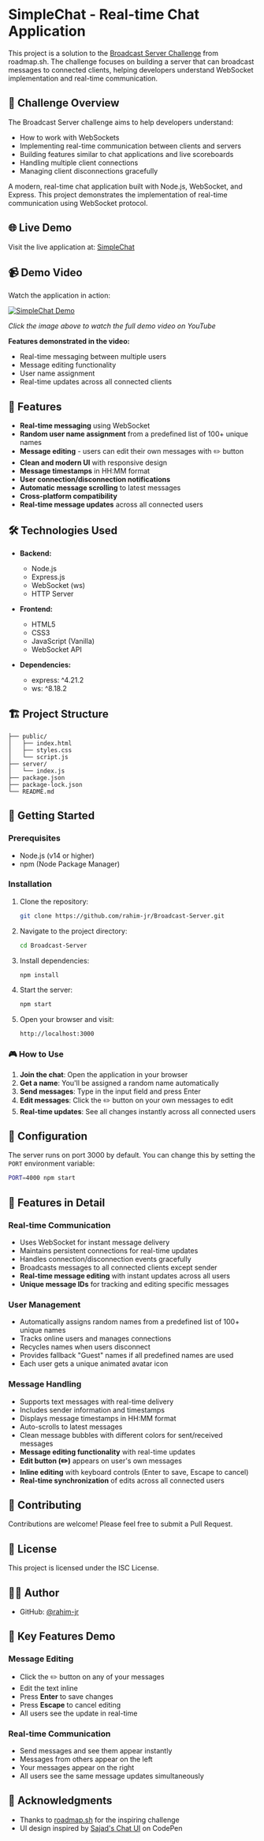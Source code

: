 # SimpleChat - Real-time Chat Application

This project is a solution to the [Broadcast Server Challenge](https://roadmap.sh/projects/broadcast-server) from roadmap.sh. The challenge focuses on building a server that can broadcast messages to connected clients, helping developers understand WebSocket implementation and real-time communication.

## 🎯 Challenge Overview

The Broadcast Server challenge aims to help developers understand:
- How to work with WebSockets
- Implementing real-time communication between clients and servers
- Building features similar to chat applications and live scoreboards
- Handling multiple client connections
- Managing client disconnections gracefully

A modern, real-time chat application built with Node.js, WebSocket, and Express. This project demonstrates the implementation of real-time communication using WebSocket protocol.

## 🌐 Live Demo

Visit the live application at: [SimpleChat](https://broadcast-server-l55g.onrender.com)

## 📹 Demo Video

Watch the application in action:

[![SimpleChat Demo](https://img.youtube.com/vi/vvPElrBQnW0/0.jpg)](https://youtu.be/vvPElrBQnW0)

*Click the image above to watch the full demo video on YouTube*

**Features demonstrated in the video:**
- Real-time messaging between multiple users
- Message editing functionality
- User name assignment
- Real-time updates across all connected clients

## 🚀 Features

- **Real-time messaging** using WebSocket
- **Random user name assignment** from a predefined list of 100+ unique names
- **Message editing** - users can edit their own messages with ✏️ button
- **Clean and modern UI** with responsive design
- **Message timestamps** in HH:MM format
- **User connection/disconnection notifications**
- **Automatic message scrolling** to latest messages
- **Cross-platform compatibility**
- **Real-time message updates** across all connected users

## 🛠️ Technologies Used

- **Backend:**
  - Node.js
  - Express.js
  - WebSocket (ws)
  - HTTP Server

- **Frontend:**
  - HTML5
  - CSS3
  - JavaScript (Vanilla)
  - WebSocket API

- **Dependencies:**
  - express: ^4.21.2
  - ws: ^8.18.2

## 🏗️ Project Structure

```
├── public/
│   ├── index.html
│   ├── styles.css
│   └── script.js
├── server/
│   └── index.js
├── package.json
├── package-lock.json
└── README.md
```

## 🚀 Getting Started

### Prerequisites

- Node.js (v14 or higher)
- npm (Node Package Manager)

### Installation

1. Clone the repository:
   ```bash
   git clone https://github.com/rahim-jr/Broadcast-Server.git
   ```

2. Navigate to the project directory:
   ```bash
   cd Broadcast-Server
   ```

3. Install dependencies:
   ```bash
   npm install
   ```

4. Start the server:
   ```bash
   npm start
   ```

5. Open your browser and visit:
   ```
   http://localhost:3000
   ```

### 🎮 How to Use

1. **Join the chat**: Open the application in your browser
2. **Get a name**: You'll be assigned a random name automatically
3. **Send messages**: Type in the input field and press Enter
4. **Edit messages**: Click the ✏️ button on your own messages to edit
5. **Real-time updates**: See all changes instantly across all connected users

## 🔧 Configuration

The server runs on port 3000 by default. You can change this by setting the `PORT` environment variable:

```bash
PORT=4000 npm start
```

## 🌟 Features in Detail

### Real-time Communication
- Uses WebSocket for instant message delivery
- Maintains persistent connections for real-time updates
- Handles connection/disconnection events gracefully
- Broadcasts messages to all connected clients except sender
- **Real-time message editing** with instant updates across all users
- **Unique message IDs** for tracking and editing specific messages

### User Management
- Automatically assigns random names from a predefined list of 100+ unique names
- Tracks online users and manages connections
- Recycles names when users disconnect
- Provides fallback "Guest" names if all predefined names are used
- Each user gets a unique animated avatar icon

### Message Handling
- Supports text messages with real-time delivery
- Includes sender information and timestamps
- Displays message timestamps in HH:MM format
- Auto-scrolls to latest messages
- Clean message bubbles with different colors for sent/received messages
- **Message editing functionality** with real-time updates
- **Edit button (✏️)** appears on user's own messages
- **Inline editing** with keyboard controls (Enter to save, Escape to cancel)
- **Real-time synchronization** of edits across all connected users

## 🤝 Contributing

Contributions are welcome! Please feel free to submit a Pull Request.

## 📝 License

This project is licensed under the ISC License.

## 👨‍💻 Author

- GitHub: [@rahim-jr](https://github.com/rahim-jr)

## 🎯 Key Features Demo

### Message Editing
- Click the ✏️ button on any of your messages
- Edit the text inline
- Press **Enter** to save changes
- Press **Escape** to cancel editing
- All users see the update in real-time

### Real-time Communication
- Send messages and see them appear instantly
- Messages from others appear on the left
- Your messages appear on the right
- All users see the same message updates simultaneously

## 🙏 Acknowledgments

- Thanks to [roadmap.sh](https://roadmap.sh) for the inspiring challenge
- UI design inspired by [Sajad's Chat UI](https://codepen.io/sajadhsm/pen/odaBdd) on CodePen
